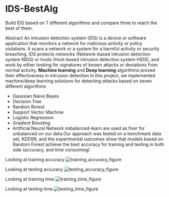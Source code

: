 # IDS-BestAlg
Build IDS based on 7 different algorithms and compare thme to reach the best of them.

Abstract
An intrusion detection system (IDS) is a device or software application that monitors a
network for malicious activity or policy violations. It scans a network or a system for a
harmful activity or security breaching. IDS protects networks (Network-based intrusion
detection system NIDS) or hosts (Host-based intrusion detection system HIDS),
and work by either looking for signatures of known attacks or deviations from normal
activity. **Machine learning** and **Deep learning** algorithms proved their effectiveness in intrusion detection In this project, we implemented machine/deep
learning solutions for detecting attacks based on seven different algorithms
- Gaussian Naive Bayes
- Decision Tree
- Random Rorest
- Support Vector Machine 
- Logistic Regression
- Gradient Boosting
- Artificial Neural Network
imbalanced-learn  are used as fixer for unbalanced on our data.Our approach was tested on a
benchmark data set, KDD99, and the experimental outcomes show that models based
on Random Forest achieve the best accuracy for training and testing in both side (accuracy, and time consuming)

Looking at training accuracy
![training_accuracy_figure](https://user-images.githubusercontent.com/40705538/124690448-81644100-deda-11eb-8500-f06065f5cbb5.png)

Looking at testing accuracy
![testing_accuracy_figure](https://user-images.githubusercontent.com/40705538/124689436-d2733580-ded8-11eb-91cc-e38ae9087e3a.png)

Looking at training time
![training_time_figure](https://user-images.githubusercontent.com/40705538/124689470-ddc66100-ded8-11eb-8731-353dac5d74f8.png)

Looking at testing time
![testing_time_figure](https://user-images.githubusercontent.com/40705538/124689486-e3bc4200-ded8-11eb-9d0a-ba78f3af57a7.png)

